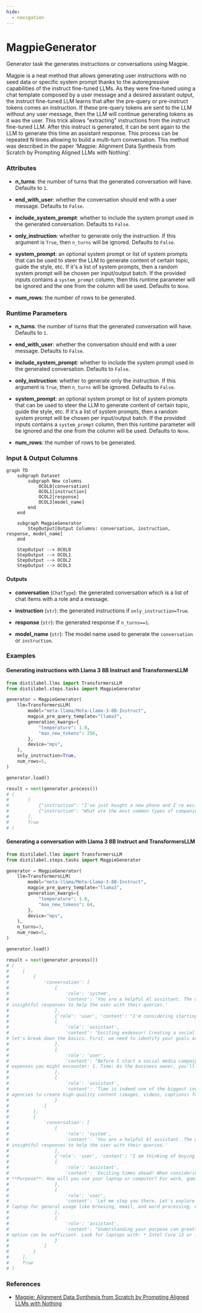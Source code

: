 ```yaml
---
hide:
  - navigation
---
```

# MagpieGenerator

Generator task the generates instructions or conversations using Magpie.



Magpie is a neat method that allows generating user instructions with no seed data
    or specific system prompt thanks to the autoregressive capabilities of the instruct
    fine-tuned LLMs. As they were fine-tuned using a chat template composed by a user message
    and a desired assistant output, the instruct fine-tuned LLM learns that after the pre-query
    or pre-instruct tokens comes an instruction. If these pre-query tokens are sent to the
    LLM without any user message, then the LLM will continue generating tokens as it was
    the user. This trick allows "extracting" instructions from the instruct fine-tuned LLM.
    After this instruct is generated, it can be sent again to the LLM to generate this time
    an assistant response. This process can be repeated N times allowing to build a multi-turn
    conversation. This method was described in the paper 'Magpie: Alignment Data Synthesis from
    Scratch by Prompting Aligned LLMs with Nothing'.





### Attributes

- **n_turns**: the number of turns that the generated conversation will have.  Defaults to `1`.

- **end_with_user**: whether the conversation should end with a user message.  Defaults to `False`.

- **include_system_prompt**: whether to include the system prompt used in the generated  conversation. Defaults to `False`.

- **only_instruction**: whether to generate only the instruction. If this argument is  `True`, then `n_turns` will be ignored. Defaults to `False`.

- **system_prompt**: an optional system prompt or list of system prompts that can  be used to steer the LLM to generate content of certain topic, guide the style,  etc. If it's a list of system prompts, then a random system prompt will be chosen  per input/output batch. If the provided inputs contains a `system_prompt` column,  then this runtime parameter will be ignored and the one from the column will  be used. Defaults to `None`.

- **num_rows**: the number of rows to be generated.




### Runtime Parameters

- **n_turns**: the number of turns that the generated conversation will have. Defaults  to `1`.

- **end_with_user**: whether the conversation should end with a user message.  Defaults to `False`.

- **include_system_prompt**: whether to include the system prompt used in the generated  conversation. Defaults to `False`.

- **only_instruction**: whether to generate only the instruction. If this argument is  `True`, then `n_turns` will be ignored. Defaults to `False`.

- **system_prompt**: an optional system prompt or list of system prompts that can  be used to steer the LLM to generate content of certain topic, guide the style,  etc. If it's a list of system prompts, then a random system prompt will be chosen  per input/output batch. If the provided inputs contains a `system_prompt` column,  then this runtime parameter will be ignored and the one from the column will  be used. Defaults to `None`.

- **num_rows**: the number of rows to be generated.



### Input & Output Columns

``` mermaid
graph TD
	subgraph Dataset
		subgraph New columns
			OCOL0[conversation]
			OCOL1[instruction]
			OCOL2[response]
			OCOL3[model_name]
		end
	end

	subgraph MagpieGenerator
		StepOutput[Output Columns: conversation, instruction, response, model_name]
	end

	StepOutput --> OCOL0
	StepOutput --> OCOL1
	StepOutput --> OCOL2
	StepOutput --> OCOL3

```




#### Outputs


- **conversation** (`ChatType`): the generated conversation which is a list of chat  items with a role and a message.

- **instruction** (`str`): the generated instructions if `only_instruction=True`.

- **response** (`str`): the generated response if `n_turns==1`.

- **model_name** (`str`): The model name used to generate the `conversation` or `instruction`.





### Examples


#### Generating instructions with Llama 3 8B Instruct and TransformersLLM
```python
from distilabel.llms import TransformersLLM
from distilabel.steps.tasks import MagpieGenerator

generator = MagpieGenerator(
    llm=TransformersLLM(
        model="meta-llama/Meta-Llama-3-8B-Instruct",
        magpie_pre_query_template="llama3",
        generation_kwargs={
            "temperature": 1.0,
            "max_new_tokens": 256,
        },
        device="mps",
    ),
    only_instruction=True,
    num_rows=5,
)

generator.load()

result = next(generator.process())
# (
#       [
#           {"instruction": "I've just bought a new phone and I're excited to start using it."},
#           {"instruction": "What are the most common types of companies that use digital signage?"}
#       ],
#       True
# )
```

#### Generating a conversation with Llama 3 8B Instruct and TransformersLLM
```python
from distilabel.llms import TransformersLLM
from distilabel.steps.tasks import MagpieGenerator

generator = MagpieGenerator(
    llm=TransformersLLM(
        model="meta-llama/Meta-Llama-3-8B-Instruct",
        magpie_pre_query_template="llama3",
        generation_kwargs={
            "temperature": 1.0,
            "max_new_tokens": 64,
        },
        device="mps",
    ),
    n_turns=3,
    num_rows=5,
)

generator.load()

result = next(generator.process())
# (
#     [
#         {
#             'conversation': [
#                 {
#                     'role': 'system',
#                     'content': 'You are a helpful Al assistant. The user will engage in a multi−round conversation with you,asking initial questions and following up with additional related questions. Your goal is to provide thorough, relevant and
# insightful responses to help the user with their queries.'
#                 },
#                 {'role': 'user', 'content': "I'm considering starting a social media campaign for my small business and I're not sure where to start. Can you help?"},
#                 {
#                     'role': 'assistant',
#                     'content': "Exciting endeavor! Creating a social media campaign can be a great way to increase brand awareness, drive website traffic, and ultimately boost sales. I'd be happy to guide you through the process. To get started,
# let's break down the basics. First, we need to identify your goals and target audience. What do"
#                 },
#                 {
#                     'role': 'user',
#                     'content': "Before I start a social media campaign, what kind of costs ammol should I expect to pay? There are several factors that contribute to the total cost of running a social media campaign. Let me outline some of the main
# expenses you might encounter: 1. Time: As the business owner, you'll likely spend time creating"
#                 },
#                 {
#                     'role': 'assistant',
#                     'content': 'Time is indeed one of the biggest investments when it comes to running a social media campaign! Besides time, you may also incur costs associated with: 2. Content creation: You might need to hire freelancers or
# agencies to create high-quality content (images, videos, captions) for your social media platforms. 3. Advertising'
#                 }
#             ]
#         },
#         {
#             'conversation': [
#                 {
#                     'role': 'system',
#                     'content': 'You are a helpful Al assistant. The user will engage in a multi−round conversation with you,asking initial questions and following up with additional related questions. Your goal is to provide thorough, relevant and
# insightful responses to help the user with their queries.'
#                 },
#                 {'role': 'user', 'content': "I am thinking of buying a new laptop or computer. What are some important factors I should consider when making your decision? I'll make sure to let you know if any other favorites or needs come up!"},
#                 {
#                     'role': 'assistant',
#                     'content': 'Exciting times ahead! When considering a new laptop or computer, there are several key factors to think about to ensure you find the right one for your needs. Here are some crucial ones to get you started: 1.
# **Purpose**: How will you use your laptop or computer? For work, gaming, video editing,'
#                 },
#                 {
#                     'role': 'user',
#                     'content': 'Let me stop you there. Let's explore this "purpose" factor that you mentioned earlier. Can you elaborate more on what type of devices would be suitable for different purposes? For example, if I're primarily using my
# laptop for general usage like browsing, email, and word processing, would a budget-friendly laptop be sufficient'
#                 },
#                 {
#                     'role': 'assistant',
#                     'content': "Understanding your purpose can greatly impact the type of device you'll need. **General Usage (Browsing, Email, Word Processing)**: For casual users who mainly use their laptop for daily tasks, a budget-friendly
# option can be sufficient. Look for laptops with: * Intel Core i3 or i5 processor* "
#                 }
#             ]
#         }
#     ],
#     True
# )
```




### References

- [Magpie: Alignment Data Synthesis from Scratch by Prompting Aligned LLMs with Nothing](https://arxiv.org/abs/2406.08464)


